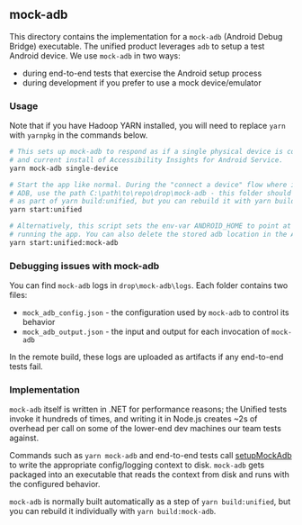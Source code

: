 <!--
Copyright (c) Microsoft Corporation. All rights reserved.
Licensed under the MIT License.
-->

## mock-adb

This directory contains the implementation for a `mock-adb` (Android Debug Bridge) executable. The unified product leverages `adb` to setup a test Android device. We use `mock-adb` in two ways:
* during end-to-end tests that exercise the Android setup process
* during development if you prefer to use a mock device/emulator

### Usage

Note that if you have Hadoop YARN installed, you will need to replace `yarn` with `yarnpkg` in the commands below.

```sh
# This sets up mock-adb to respond as if a single physical device is connected with a working
# and current install of Accessibility Insights for Android Service.
yarn mock-adb single-device

# Start the app like normal. During the "connect a device" flow where it asks you where to find
# ADB, use the path C:\path\to\repo\drop\mock-adb - this folder should have been produced already
# as part of yarn build:unified, but you can rebuild it with yarn build:mock-adb if necessary.
yarn start:unified

# Alternatively, this script sets the env-var ANDROID_HOME to point at drop\mock-adb\ when
# running the app. You can also delete the stored adb location in the Application tab of devtools.
yarn start:unified:mock-adb
```

### Debugging issues with mock-adb

You can find `mock-adb` logs in `drop\mock-adb\logs`. Each folder contains two files:
* `mock_adb_config.json` - the configuration used by `mock-adb` to control its behavior
* `mock_adb_output.json` - the input and output for each invocation of `mock-adb`

In the remote build, these logs are uploaded as artifacts if any end-to-end tests fail.

### Implementation

`mock-adb` itself is written in .NET for performance reasons; the Unified tests invoke it hundreds of times, and writing it in Node.js creates ~2s of overhead per call on some of the lower-end dev machines our team tests against.

Commands such as `yarn mock-adb` and end-to-end tests call [setupMockAdb](https://github.com/microsoft/accessibility-insights-web/blob/main/src/tests/miscellaneous/setup-mock-adb/setup-mock-adb.js) to write the appropriate config/logging context to disk. `mock-adb` gets packaged into an executable that reads the context from disk and runs with the configured behavior.

`mock-adb` is normally built automatically as a step of `yarn build:unified`, but you can rebuild it individually with `yarn build:mock-adb`.
